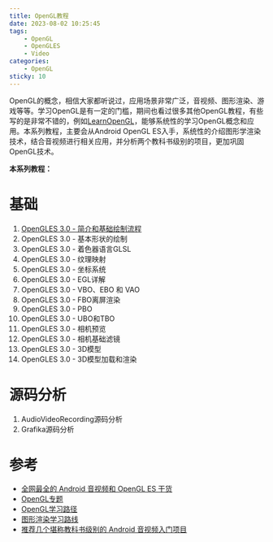 ```yaml
---
title: OpenGL教程
date: 2023-08-02 10:25:45
tags:
    - OpenGL
    - OpenGLES
    - Video
categories:
    - OpenGL
sticky: 10
---
```

OpenGL的概念，相信大家都听说过，应用场景非常广泛，音视频、图形渲染、游戏等等。学习OpenGL是有一定的门槛，期间也看过很多其他OpenGL教程，有些写的是非常不错的，例如[LearnOpenGL](https://learnopengl.com/)，能够系统性的学习OpenGL概念和应用。本系列教程，主要会从Android OpenGL ES入手，系统性的介绍图形学渲染技术，结合音视频进行相关应用，并分析两个教科书级别的项目，更加巩固OpenGL技术。
<!--more-->
**本系列教程：**
# 基础
1. [OpenGLES 3.0 - 简介和基础绘制流程](/2023/08/02/OpenGL-Intro/)
2. OpenGLES 3.0 - 基本形状的绘制
3. OpenGLES 3.0 - 着色器语言GLSL
4. OpenGLES 3.0 - 纹理映射
5. OpenGLES 3.0 - 坐标系统
6. OpenGLES 3.0 - EGL详解
7. OpenGLES 3.0 - VBO、EBO 和 VAO
8. OpenGLES 3.0 - FBO离屏渲染
9. OpenGLES 3.0 - PBO
10. OpenGLES 3.0 - UBO和TBO
11. OpenGLES 3.0 - 相机预览
12. OpenGLES 3.0 - 相机基础滤镜
13. OpenGLES 3.0 - 3D模型
14. OpenGLES 3.0 - 3D模型加载和渲染

# 源码分析
1. AudioVideoRecording源码分析
2. Grafika源码分析

# 参考
- [全网最全的 Android 音视频和 OpenGL ES 干货](https://mp.weixin.qq.com/s/26BywT1MbM20zybeWD12mw)
- [OpenGL专题](https://mp.weixin.qq.com/mp/appmsgalbum?__biz=MzA4MjU1MDk3Ng==&action=getalbum&album_id=1337181710408302593&scene=173&from_msgid=2451526136&from_itemidx=1&count=3&nolastread=1#wechat_redirect)
- [OpenGL学习路径](https://cstsinghua.github.io/2018/07/12/openGL%E5%AD%A6%E4%B9%A0%E8%B7%AF%E5%BE%84/)
- [图形渲染学习路线](https://zhuanlan.zhihu.com/p/553509106)
- [推荐几个堪称教科书级别的 Android 音视频入门项目](https://glumes.com/android-av-beginner-resource/)